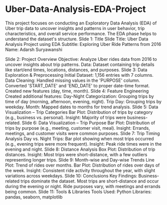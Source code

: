 # Uber-Data-Analysis-EDA-Project
This project focuses on conducting an Exploratory Data Analysis (EDA) of Uber trip data to uncover insights and patterns in user behavior, trip characteristics, and overall service performance. The EDA phase helps to understand the dataset's structure.
Slide 1: Title Slide
Title: Uber Data Analysis Project using EDA
Subtitle: Exploring Uber Ride Patterns from 2016
Name: Adarsh Suryawanshi

Slide 2: Project Overview
Objective: Analyze Uber rides data from 2016 to uncover insights about trip patterns.
Data: Dataset containing trip details like start/end times, locations, distances, and purposes.
Slide 3: Data Exploration & Preprocessing
Initial Dataset: 1,156 entries with 7 columns.
Data Cleaning:
Handled missing values in the 'PURPOSE' column.
Converted 'START_DATE' and 'END_DATE' to proper date-time format.
Created new features (day, time, month).
Slide 4: Feature Engineering
Created additional features:
Day-Night Categorization: Grouping trips by time of day (morning, afternoon, evening, night).
Trip Day: Grouping trips by weekday.
Month: Mapped dates to months for trend analysis.
Slide 5: Data Visualization – Trip Categories
Bar Plot: Distribution of trips by category (e.g., business vs. personal).
Insight: Majority of trips were business-related.
Slide 6: Data Visualization – Trip Purpose
Bar Plot: Distribution of trips by purpose (e.g., meeting, customer visit, meal).
Insight: Errands, meetings, and customer visits were common purposes.
Slide 7: Trip Timing Analysis
Day vs. Night Trips: Bar plot showing when most trips occurred (e.g., evening trips were more frequent).
Insight: Peak ride times were in the evening and night.
Slide 8: Distance Analysis
Box Plot: Distribution of trip distances.
Insight: Most trips were short-distance, with a few outliers representing longer trips.
Slide 9: Month-wise and Day-wise Trends
Line Plot: Trend of rides over months.
Bar Plot: Distribution of rides over days of the week.
Insight: Consistent ride activity throughout the year, with slight variations across weekdays.
Slide 10: Conclusions
Key Findings:
Business-related trips dominate the dataset.
Most trips are short-distance and occur during the evening or night.
Ride purposes vary, with meetings and errands being common.
Slide 11: Tools & Libraries
Tools Used: Python
Libraries: pandas, seaborn, matplotlib
